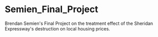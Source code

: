 # Semien_Final_Project
Brendan Semien's Final Project on the treatment effect of the Sheridan Expressway's destruction on local housing prices.
